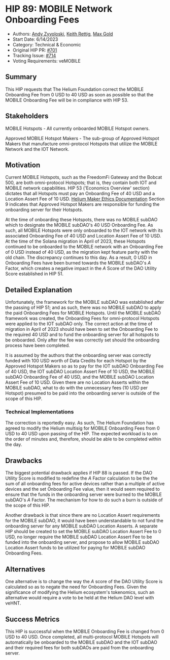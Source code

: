 # HIP 89: MOBILE Network Onboarding Fees 
- Authors: [Andy Zyvoloski](https://github.com/heatedlime), [Keith Rettig](https://github.com/keithrettig), [Max Gold](https://github.com/MaxGold91)
- Start Date: 6/14/2023
- Category: Technical & Economic
- Original HIP PR: [#701](https://github.com/helium/HIP/pull/701)
- Tracking Issue: [#714](https://github.com/helium/HIP/issues/714)
- Voting Requirements: veMOBILE

## Summary
This HIP requests that The Helium Foundation correct the MOBILE Onboarding Fee from 0 USD to 40 USD as soon as possible so that the MOBILE Onboarding Fee will be in compliance with HIP 53. 

## Stakeholders
MOBILE Hotspots - All currently onboarded MOBILE Hotspot owners. 

Approved MOBILE Hotspot Makers - The sub-group of Approved Hotspot Makers that manufacture omni-protocol Hotspots that utilize the MOBILE Network and the IOT Network.  

## Motivation
Current MOBILE Hotspots, such as the FreedomFi Gateway and the Bobcat 500, are both omni-protocol Hotspots; that is, they contain both IOT and MOBILE network capabilities.  HIP 53 ('Economics Overview' section) dictates that all Hotspots must pay an Onboarding Fee of 40 USD and a Location Assert Fee of 10 USD.  [Helium Maker Ethics Documentation](https://docs.helium.com/hotspot-makers/maker-ethics/)  Section 9 indicates that Approved Hotspot Makers are responsible for funding the onboarding server for their Hotspots.

At the time of onboarding these Hotspots, there was no MOBILE subDAO which to designate the MOBILE subDAO's 40 USD Onboarding Fee.  As such, all MOBILE Hotspots were only onboarded to the IOT network with its associated Onboarding Fee of 40 USD and Location Assert Fee of 10 USD.  At the time of the Solana migration in April of 2023, these Hotspots continued to be onboarded to the MOBILE network with an Onboarding Fee of 0 USD instead of 40 USD, as the migration kept feature parity with the old chain.  The discrepancy continues to this day.  As a result, 0 USD in Onboarding Fees have been burned towards the MOBILE subDAO's $A$ Factor, which creates a negative impact in the $A$ Score of the DAO Utility Score established in HIP 51.

## Detailed Explanation
Unfortunately, the framework for the MOBILE subDAO was established after the passing of HIP 51; and as such, there was no MOBILE subDAO to apply the paid Onboarding Fees for MOBILE Hotspots.  Until the MOBILE subDAO framework was created, the Onboarding Fees for omni-protocol Hotspots were applied to the IOT subDAO only.  The correct action at the time of migration in April of 2023 should have been to set the Onboarding Fee to the required 40 USD and to fund the onboarding server for all hotspots to be onboarded.  Only after the fee was correctly set should the onboarding process have been completed.

It is assumed by the authors that the onboarding server was correctly funded with 100 USD worth of Data Credits for each Hotspot by the Approved Hotspot Makers so as to pay for the IOT subDAO Onboarding Fee of 40 USD, the IOT subDAO Location Assert Fee of 10 USD, the MOBILE subDAO Onboarding Fee of 40 USD, and the MOBILE subDAO Location Assert Fee of 10 USD.  Given there are no Location Asserts within the MOBILE subDAO, what to do with the unnecessary fees (10 USD per Hotspot) presumed to be paid into the onboarding server is outside of the scope of this HIP.

### Technical Implementations
The correction is reportedly easy.  As such, The Helium Foundation has agreed to modify the Helium multisig for MOBILE Onboarding Fees from 0 USD to 40 USD upon passing of the HIP.  The expected workload is to on the order of minutes and, therefore, should be able to be completed within the day.

## Drawbacks
The biggest potential drawback applies if HIP 88 is passed.  If the DAO Utility Score is modified to redefine the $A$ Factor calculation to be the the sum of all onboarding fees for active devices rather than a multiple of active devices and the set Onboarding Fee value, then it would seem required to ensure that the funds in the onboarding server were burned to the MOBILE subDAO's $A$ Factor.  The mechanism for how to do such a burn is outside of the scope of this HIP.

Another drawback is that since there are no Location Assert requirements for the MOBILE subDAO, it would have been understandable to not fund the onboarding server for any MOBILE subDAO Location Asserts.  A separate HIP should be created to set the MOBILE subDAO Location Assert Fee to 0 USD, no longer require the MOBILE subDAO Location Assert Fee to be funded into the onboarding server, and propose to allow MOBILE subDAO Location Assert funds to be utilized for paying for MOBILE subDAO Onboarding Fees.

## Alternatives
One alternative is to change the way the $A$ score of the DAO Utility Score is calculated so as to negate the need for Onboarding Fees.  Given the significance of modifying the Helium ecosystem's tokenomics, such an alternative would require a vote to be held at the Helium DAO level with veHNT.

## Success Metrics
This HIP is successful when the MOBILE Onboarding Fee is changed from 0 USD to 40 USD.  Once completed, all multi-protocol MOBILE Hotspots will automatically be onboarded to the MOBILE subDAO and the IOT subDAO and their required fees for both subDAOs are paid from the onboarding server.
